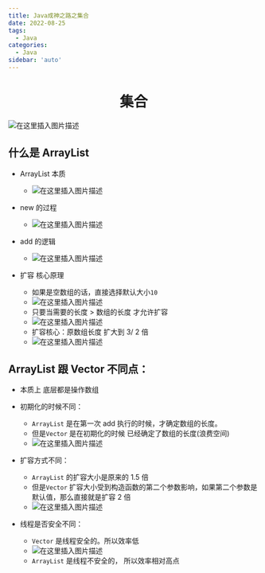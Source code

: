 ```yaml
---
title: Java成神之路之集合
date: 2022-08-25
tags:
  - Java
categories:
  - Java
sidebar: 'auto'
---
```


<div align = "center"><h1>集合</h1></div>

![在这里插入图片描述](https://img-blog.csdnimg.cn/c89e050560c4463585271e4d6d385364.png)

## 什么是 ArrayList

- ArrayList 本质

  - ![在这里插入图片描述](https://img-blog.csdnimg.cn/0457c8a44a164791997777918ecbb62d.png)

- new 的过程

  - ![在这里插入图片描述](https://img-blog.csdnimg.cn/d4068db9d12b49c39c9dbe53140ad84d.png)

- add 的逻辑
  - ![在这里插入图片描述](https://img-blog.csdnimg.cn/69c76dedcca2486386175545c2f67547.png)
- 扩容 核心原理
  - 如果是空数组的话，直接选择默认大小`10`
  - ![在这里插入图片描述](https://img-blog.csdnimg.cn/59f0e7b18b8e492890abea8be3e47c5a.png)
  - 只要当需要的长度 > 数组的长度 才允许扩容
  - ![在这里插入图片描述](https://img-blog.csdnimg.cn/20b3fa276dd947a38bb45b2893991fe3.png)
  - 扩容核心：原数组长度 扩大到 3/ 2 倍
  - ![在这里插入图片描述](https://img-blog.csdnimg.cn/972d8268dd7f4b0c99375b391da61a38.png)

## ArrayList 跟 Vector 不同点：

- 本质上 底层都是操作数组
- 初期化的时候不同：

  - `ArrayList` 是在第一次 add 执行的时候，才确定数组的长度。
  - 但是`Vector` 是在初期化的时候 已经确定了数组的长度(浪费空间)
  - ![在这里插入图片描述](https://img-blog.csdnimg.cn/021a3d77c589405bb1a13c70be05c3b7.png)

- 扩容方式不同：

  - `ArrayList` 的扩容大小是原来的 1.5 倍
  - 但是`Vector` 扩容大小受到构造函数的第二个参数影响，如果第二个参数是默认值，那么直接就是扩容 2 倍
  - ![在这里插入图片描述](https://img-blog.csdnimg.cn/5cfa8f1c50734bda8a9d7c5b8d94740d.png)

- 线程是否安全不同：
  - `Vector` 是线程安全的。所以效率低
  - ![在这里插入图片描述](https://img-blog.csdnimg.cn/3a3789b0d405471d965447d260fc77b1.png)
  - `ArrayList` 是线程不安全的， 所以效率相对高点
